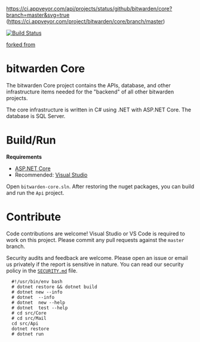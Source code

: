 https://ci.appveyor.com/api/projects/status/github/bitwarden/core?branch=master&svg=true 
(https://ci.appveyor.com/project/bitwarden/core/branch/master)

[![Build Status](https://secure.travis-ci.org/robisys/core.svg?branch=master)](https://travis-ci.org/robisys/core)

[forked from](https://github.com/bitwarden/core)

# bitwarden Core

The bitwarden Core project contains the APIs, database, and other infrastructure items needed for the "backend" of all other bitwarden projects.

The core infrastructure is written in C# using .NET with ASP.NET Core. The database is SQL Server.

# Build/Run

**Requirements**

- [ASP.NET Core](https://dot.net)
- Recommended: [Visual Studio](https://www.visualstudio.com/)

Open `bitwarden-core.sln`. After restoring the nuget packages, you can build and run the `Api` project.

# Contribute

Code contributions are welcome! Visual Studio or VS Code is required to work on this project. Please commit any pull requests against the `master` branch.

Security audits and feedback are welcome. Please open an issue or email us privately if the report is sensitive in nature. You can read our security policy in the [`SECURITY.md`](SECURITY.md) file.

      #!/usr/bin/env bash
      # dotnet restore && dotnet build
      # dotnet new --info
      # dotnet  --info
      # dotnet  new --help
      # dotnet  test --help
      # cd src/Core
      # cd src/Mail
      cd src/Api
      dotnet restore
      # dotnet run
